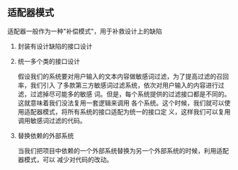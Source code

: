 ## 适配器模式

适配器一般作为一种"补偿模式"，用于补救设计上的缺陷

1. 封装有设计缺陷的接口设计

2. 统一多个类的接口设计

    假设我们的系统要对用户输入的文本内容做敏感词过滤，为了提高过滤的召回率，我们引入
    了多款第三方敏感词过滤系统，依次对用户输入的内容进行过滤，过滤掉尽可能多的敏感
    词。但是，每个系统提供的过滤接口都是不同的。这就意味着我们没法复用一套逻辑来调用
    各个系统。这个时候，我们就可以使用适配器模式，将所有系统的接口适配为统一的接口定
    义，这样我们可以复用调用敏感词过滤的代码。

3. 替换依赖的外部系统

    当我们把项目中依赖的一个外部系统替换为另一个外部系统的时候，利用适配器模式，可以
    减少对代码的改动。